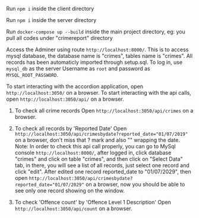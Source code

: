 Run `npm i` inside the client directory

Run `npm i` inside the server directory

Run `docker-compose up --build` inside the main project directory, eg: you pull all codes under "crimereport" directory

Access the Adminer using route `http://localhost:8000/`. This is to access mysql database, the database name is "crimes", tables name is "crimes". All records has been automaticly imported through setup.sql. 
To log in, use `mysql_db` as the server Username as `root` and password as `MYSQL_ROOT_PASSWORD`.

To start interacting with the accordion application, open `http://localhost:3050/` on a browser.
To start interacting with the api calls, open `http://localhost:3050/api/` on a browser.

1. To check all crime records
Open `http://localhost:3050/api/crimes` on a browser.

2. To check all records by 'Reported Date'
Open `http://localhost:3050/api/crimesbydate?reported_date="01/07/2019"` on a browser, don't miss that ? mark and also "" wrapping the date.
Note: In order to check this api call properly, you can go to MySql console `http://localhost:8000/`, after logged in, click database "crimes" and click on table "crimes", and then click on "Select Data" tab, in there, you will see a list of all records, just select one record and click "edit". After edited one record reported_date to "01/07/2029", then open `http://localhost:3050/api/crimesbydate?reported_date="01/07/2029"` on a browser, now you should be able to see only one record showing on the window.

3. To check 'Offence count' by 'Offence Level 1 Description'
Open `http://localhost:3050/api/count` on a browser.